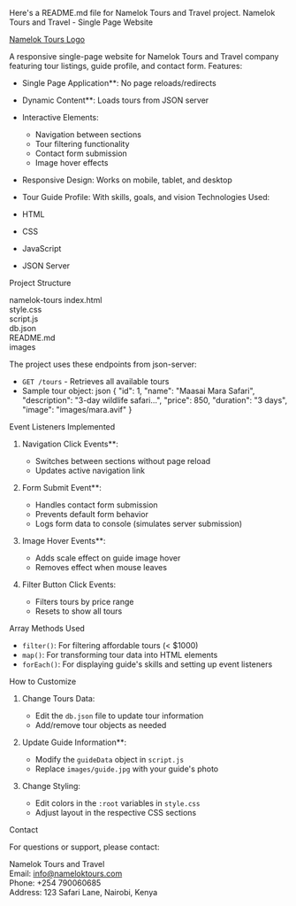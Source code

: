 Here's a README.md file for Namelok Tours and Travel project.
Namelok Tours and Travel - Single Page Website

[Namelok Tours Logo](images/logo2.avif)

A responsive single-page website for Namelok Tours and Travel company featuring tour listings, guide profile, and contact form.
 Features:

- Single Page Application**: No page reloads/redirects
- Dynamic Content**: Loads tours from JSON server
- Interactive Elements:
  - Navigation between sections
  - Tour filtering functionality
  - Contact form submission
  - Image hover effects
- Responsive Design: Works on mobile, tablet, and desktop
- Tour Guide Profile: With skills, goals, and vision
 Technologies Used:

- HTML
- CSS
- JavaScript
- JSON Server 

Project Structure


namelok-tours
index.html           
 style.css           
 script.js           
 db.json             
 README.md           
 images

The project uses these endpoints from json-server:

- `GET /tours` - Retrieves all available tours
- Sample tour object:
  json
  {
    "id": 1,
    "name": "Maasai Mara Safari",
    "description": "3-day wildlife safari...",
    "price": 850,
    "duration": "3 days",
    "image": "images/mara.avif"
  }
  

Event Listeners Implemented

1. Navigation Click Events**:
   - Switches between sections without page reload
   - Updates active navigation link

2. Form Submit Event**:
   - Handles contact form submission
   - Prevents default form behavior
   - Logs form data to console (simulates server submission)

3. Image Hover Events**:
   - Adds scale effect on guide image hover
   - Removes effect when mouse leaves

4. Filter Button Click Events:
   - Filters tours by price range
   - Resets to show all tours

 Array Methods Used

- `filter()`: For filtering affordable tours (< $1000)
- `map()`: For transforming tour data into HTML elements
- `forEach()`: For displaying guide's skills and setting up event listeners

 How to Customize

1. Change Tours Data:
   - Edit the `db.json` file to update tour information
   - Add/remove tour objects as needed

2. Update Guide Information**:
   - Modify the `guideData` object in `script.js`
   - Replace `images/guide.jpg` with your guide's photo

3. Change Styling:
   - Edit colors in the `:root` variables in `style.css`
   - Adjust layout in the respective CSS sections


 Contact

For questions or support, please contact:

Namelok Tours and Travel  
Email: info@nameloktours.com  
Phone: +254 790060685  
Address: 123 Safari Lane, Nairobi, Kenya




